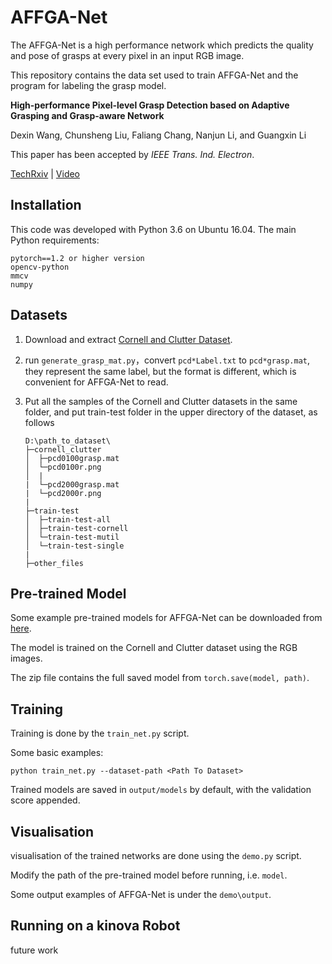 # AFFGA-Net

The AFFGA-Net is a high performance network which predicts the quality and pose of grasps at every pixel in an input RGB image. 

This repository contains the data set used to train AFFGA-Net and the program for labeling the grasp model.



**High-performance Pixel-level Grasp Detection based on Adaptive Grasping and Grasp-aware Network**

Dexin Wang, Chunsheng Liu, Faliang Chang, Nanjun Li, and Guangxin Li

This paper has been accepted by *IEEE Trans. Ind. Electron*.

[TechRxiv](https://www.techrxiv.org/articles/preprint/High-performance_Pixel-level_Grasp_Detection_based_on_Adaptive_Grasping_and_Grasp-aware_Network/14680455) | [Video](https://youtu.be/ccA1jkkbBJA)



## Installation

This code was developed with Python 3.6 on Ubuntu 16.04. The main Python requirements:

```
pytorch==1.2 or higher version
opencv-python
mmcv
numpy
```

## Datasets

1. Download and extract [Cornell and Clutter Dataset](https://github.com/liuchunsense/Clutter-Grasp-Dataset).

2. run `generate_grasp_mat.py`，convert `pcd*Label.txt` to `pcd*grasp.mat`, they represent the same label, but the format is different, which is convenient for AFFGA-Net to read.

3. Put all the samples of the Cornell and Clutter datasets in the same folder, and put train-test folder in the upper directory of the dataset, as follows

   ```
   D:\path_to_dataset\
   ├─cornell_clutter
   │  ├─pcd0100grasp.mat
   │  └─pcd0100r.png
   │  |
   |  └─pcd2000grasp.mat
   |  └─pcd2000r.png
   |
   ├─train-test
   │  ├─train-test-all
   │  ├─train-test-cornell
   │  └─train-test-mutil
   │  └─train-test-single
   |
   ├─other_files
   ```



## Pre-trained Model

Some example pre-trained models for AFFGA-Net can be downloaded from [here](https://github.com/liuchunsense/affga_net/releases/tag/v1.0).

The model is trained on the Cornell and Clutter dataset using the RGB images.

The zip file contains the full saved model from `torch.save(model, path)`.



## Training

Training is done by the `train_net.py` script.

Some basic examples:

```shell
python train_net.py --dataset-path <Path To Dataset>
```

Trained models are saved in `output/models` by default, with the validation score appended.



## Visualisation

visualisation of the trained networks are done using the `demo.py` script. 

Modify the path of the pre-trained model before running, i.e. `model`.

Some output examples of AFFGA-Net is under the `demo\output`.

## Running on a kinova Robot
future work
